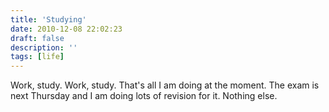 ```yaml
---
title: 'Studying'
date: 2010-12-08 22:02:23
draft: false
description: ''
tags: [life]
---
```


Work, study. Work, study. That's all I am doing at the moment. The exam is next Thursday and I am doing lots of revision for it. Nothing else.